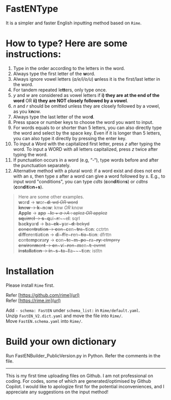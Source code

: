 # FastENType
It is a simpler and faster English inputting method based on `Rime`.


# How to type? Here are some instructions:
1. Type in the order according to the letters in the word. 
2. Always type the first letter of the **w**ord. 
3. Always ignore vowel letters (_a/e/i/o/u_) **u**nless it is the first/last letter in the word.
4. For tandem repeated le**tt**ers, only type once.
4. _y_ and _w_ are considered as vowel letters if **i) they are at the end of the word** OR **ii) they are NOT closely followed by a vowel**. 
5. _n_ and _r_ should be omitted unless they are closely followed by a vowel, as you k**n**ow. 
6. Always type the last letter of the wor**d**.
7. Press space or number keys to choose the word you want to input.
8. For words equals to or shorter than 5 letters, you can also directly type the word and select by the space key. Even if it is longer than 5 letters, you can also type it directly by pressing the enter key.
9. To input a Word with the capitalized first letter, press _z_ after typing the word. To input a WORD with all letters capitalized, press _z_ twice after typing the word.
10. If punctuation occurs in a word (e.g, “-“), type words before and after the punctuation separately.
11. Alternative method with a plural word: if a word exist and does not end with an _s_, then type _s_ after a word can give a word followed by _s_. E.g., to input word "conditions", you can type _cdts_ (**c**on**d**i**t**ion**s**) or _cdtns_ (**c**on**d**i**t**io**n**+**s**).
 

> Here are some other examples.\
> **w**or**d** -> **w**or~~~**d**: wd *OR* word\
> **kn**o**w** -> **k**~~~**n**o**w**: knw *OR* know\
> **Apple** -> **ap**~~p~~ ~~~**l**e + *a->A* : aplez *OR* applez\
> **sq**ui**rr**e**l** -> **s**~~~**q**ui~~~**r**~~r~~e**l**: sqrl\
> **b**a**cky**ar**d** -> **b**a~~~**ck**~~~**y**ar~~~**d**: bckyd\
> **c**on**c**en**tr**a**t**io**n** -> **c**on~~~**c**en~~~**tr**a~~~**t**io**n**: cctrtn\
> **d**i**ff**e**r**en**t**ia**t**io**n** -> **d**i~~~**f**~~f~~e~~~**r**en~~~**t**ia~~~**t**io**n**: dfrttn\
> **c**on**t**e**mp**o**r**a**ry** -> **c**on~~~**t**e~~~**m**~~~**p**o~~~**r**a~~~**ry**: ctmprry\
> **e**n**v**i**r**on**m**en**t** -> **e**n~~~**v**i~~~**r**on~~~**m**en~~~**t**: evrmt\
> **i**n**st**a**ll**a**t**io**n** -> **i**n~~~**s**~~~**t**a~~~**l**la~~~**t**io**n**: istltn



# Installation
Please install `Rime` first.

Refer [https://github.com/rime](url)   
Refer [https://rime.im](url)



Add `- schema: FastEN` under `schema_list:` in `Rime/default.yaml`.  
Unzip `FastEN_V2.dict.yaml` and move the file into `Rime/`.  
Move `FastEN.schema.yaml` into `Rime/`.  


# Build your own dictionary
Run FastENBuilder_PublicVersion.py in Python. Refer the comments in the file.

---

This is my first time uploading files on Github. I am not professional on coding. For codes, some of which are generated/optimised by Github Copilot. I would like to apologize first for the potential inconveniences, and I appreciate any suggestions on the input method!
